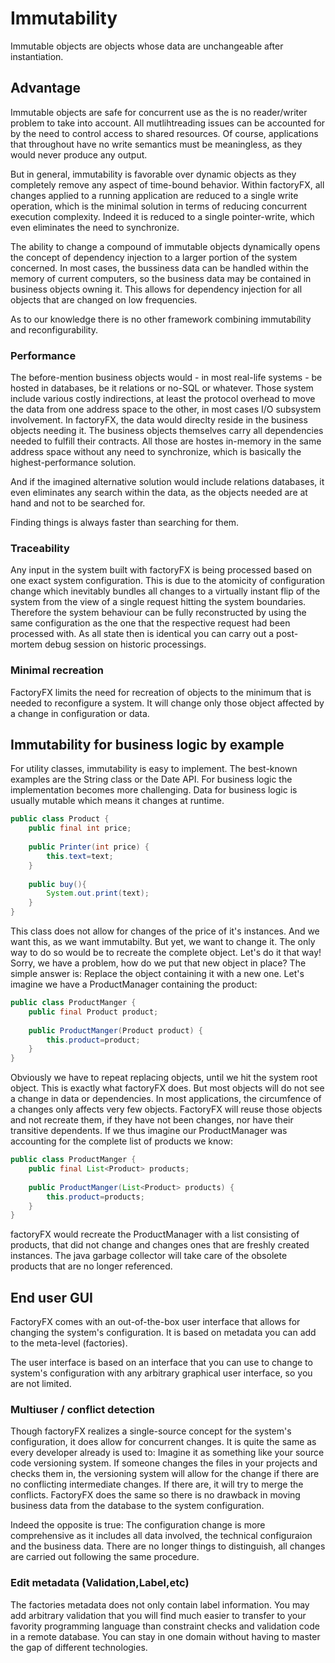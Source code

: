 # Immutability

Immutable objects are objects whose data are unchangeable after instantiation.

## Advantage

Immutable objects are safe for concurrent use as the is no reader/writer problem to take into account.
All mutlihtreading issues can be accounted for by the need to control access to shared resources. Of course,
applications that throughout have no write semantics must be meaningless, as they would never produce any output.

But in general, immutability is favorable over dynamic objects as they completely remove any aspect of time-bound behavior.
Within factoryFX, all changes applied to a running application are reduced to a single write operation, which is the minimal
solution in terms of reducing concurrent execution complexity. Indeed it is reduced to a single pointer-write, which even
eliminates the need to synchronize.

The ability to change a compound of immutable objects dynamically opens the concept of dependency injection to a larger
portion of the system concerned. In most cases, the bussiness data can be handled within the memory of current computers,
so the business data may be contained in business objects owning it. This allows for dependency injection for all objects
that are changed on low frequencies.

As to our knowledge there is no other framework combining immutabílity and reconfigurability.

### Performance

The before-mention business objects would - in most real-life systems - be hosted in databases, be it relations or no-SQL
or whatever. Those system include various costly indirections, at least the protocol overhead to move the data from one address
space to the other, in most cases I/O subsystem involvement. In factoryFX, the data would direclty reside in the business
objects needing it. The business objects themselves carry all dependencies needed to fulfill their contracts. All those
are hostes in-memory in the same address space without any need to synchronize, which is basically the highest-performance
solution.

And if the imagined alternative solution would include relations databases, it even eliminates any search within the data,
as the objects needed are at hand and not to be searched for.

Finding things is always faster than searching for them.

### Traceability

Any input in the system built with factoryFX is being processed based on one exact system configuration. This is due to
the atomicity of configuration change which inevitably bundles all changes to a virtually instant flip of the system from
the view of a single request hitting the system boundaries. Therefore the system behaviour can be fully reconstructed by
using the same configuration as the one that the respective request had been processed with. As all state then is identical
you can carry out a post-mortem debug session on historic processings.

### Minimal recreation

FactoryFX limits the need for recreation of objects to the minimum that is needed to reconfigure a system. It will change
only those object affected by a change in configuration or data.
 

## Immutability for business logic by example

For utility classes, immutability is easy to implement. The best-known examples are the String class or the Date API.
For business logic the implementation becomes more challenging. Data for business logic is usually mutable which means it changes at runtime.

```java
public class Product {
    public final int price;
    
    public Printer(int price) {
        this.text=text;
    }
    
    public buy(){
        System.out.print(text);
    }
}
```

This class does not allow for changes of the price of it's instances. And we want this, as we want immutabilty. But yet, we want to change
it. The only way to do so would be to recreate the complete object. Let's do it that way! Sorry, we have a problem, how do we
put that new object in place?
The simple answer is: Replace the object containing it with a new one. Let's imagine we have a ProductManager containing the product:

```java
public class ProductManger {
    public final Product product;
    
    public ProductManger(Product product) {
        this.product=product;
    }
}
```

Obviously we have to repeat replacing objects, until we hit the system root object. This is exactly what factoryFX does.
But most objects will do not see a change in data or dependencies. In most applications, the circumfence of a changes only
affects very few objects. FactoryFX will reuse those objects and not recreate them, if they have not been changes, nor
have their transitive dependents. If we thus imagine our ProductManager was accounting for the complete list of products we know:  

```java
public class ProductManger {
    public final List<Product> products;
    
    public ProductManger(List<Product> products) {
        this.product=products;
    }
}
```

factoryFX would recreate the ProductManager with a list consisting of products, that did not change and changes ones that
are freshly created instances. The java garbage collector will take care of the obsolete products that are no longer referenced.

## End user GUI

FactoryFX comes with an out-of-the-box user interface that allows for changing the system's configuration. It is based on
metadata you can add to the meta-level (factories). 

The user interface is based on an interface that you can use to change to system's configuration with any arbitrary graphical
user interface, so you are not limited.


### Multiuser / conflict detection

Though factoryFX realizes a single-source concept for the system's configuration, it does allow for concurrent changes.
It is quite the same as every developer already is used to: Imagine it as something like your source code versioning system.
If someone changes the files in your projects and checks them in, the versioning system will allow for the change if
there are no conflicting intermediate changes. If there are, it will try to merge the conflicts. FactoryFX does the same
so there is no drawback in moving business data from the database to the system configuration.

Indeed the opposite is true: The configuration change is more comprehensive as it includes all data involved, the technical
configuraion and the business data. There are no longer things to distinguish, all changes are carried out following the
same procedure.   

### Edit metadata (Validation,Label,etc)

The factories metadata does not only contain label information. You may add arbitrary validation that you will find much
easier to transfer to your favority programming language than constraint checks and validation code in a remote database.
You can stay in one domain without having to master the gap of different technologies. 

